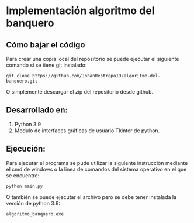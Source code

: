 # Implementación algoritmo del banquero

## Cómo bajar el código
Para crear una copia local del repositorio se puede ejecutar el siguiente comando si se tiene git instalado:

```
git clone https://github.com/JohanRestrepo19/algoritmo-del-banquero.git
```
O simplemente descargar el zip del repositorio desde github.

## Desarrollado en:
1. Python 3.9
2. Modulo de interfaces gráficas de usuario Tkinter de python.

## Ejecución:
Para ejecutar el programa se pude utilizar la siguiente instrucción mediante el cmd de windows o la linea de comandos del sistema operativo en el que se encuentre:
```
python main.py
```

O también se puede ejecutar el archivo pero se debe tener instalada la versión de python 3.9:
```
algoritmo_banquero.exe
```